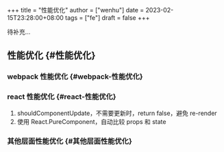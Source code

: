 +++
title = "性能优化"
author = ["wenhu"]
date = 2023-02-15T23:28:00+08:00
tags = ["fe"]
draft = false
+++

待补充...


## 性能优化 {#性能优化}


### webpack 性能优化 {#webpack-性能优化}


### react 性能优化 {#react-性能优化}

1.  shouldComponentUpdate，不需要更新时，return false，避免 re-render
2.  使用 React.PureComponent，自动比较 props 和 state


### 其他层面性能优化 {#其他层面性能优化}
